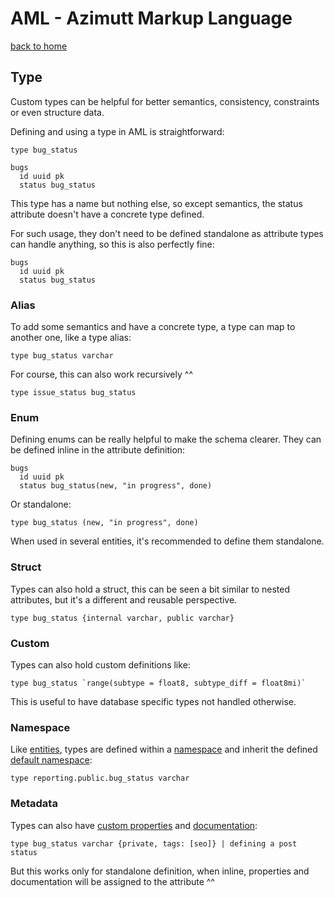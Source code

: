 # AML - Azimutt Markup Language

[back to home](./README.md)


## Type

Custom types can be helpful for better semantics, consistency, constraints or even structure data.

Defining and using a type in AML is straightforward:

```aml
type bug_status

bugs
  id uuid pk
  status bug_status
```

This type has a name but nothing else, so except semantics, the status attribute doesn't have a concrete type defined.

For such usage, they don't need to be defined standalone as attribute types can handle anything, so this is also perfectly fine:

```aml
bugs
  id uuid pk
  status bug_status
```


### Alias

To add some semantics and have a concrete type, a type can map to another one, like a type alias:

```aml
type bug_status varchar
```

For course, this can also work recursively ^^

```aml
type issue_status bug_status
```


### Enum

Defining enums can be really helpful to make the schema clearer. They can be defined inline in the attribute definition:

```aml
bugs
  id uuid pk
  status bug_status(new, "in progress", done)
```

Or standalone:

```aml
type bug_status (new, "in progress", done)
```

When used in several entities, it's recommended to define them standalone.


### Struct

Types can also hold a struct, this can be seen a bit similar to nested attributes, but it's a different and reusable perspective. 

```aml
type bug_status {internal varchar, public varchar}
```


### Custom

Types can also hold custom definitions like:

```aml
type bug_status `range(subtype = float8, subtype_diff = float8mi)`
```

This is useful to have database specific types not handled otherwise.


### Namespace

Like [entities](./entity.md), types are defined within a [namespace](./namespace.md) and inherit the defined [default namespace](./namespace.md#namespace-directive):

```aml
type reporting.public.bug_status varchar
```


### Metadata

Types can also have [custom properties](./properties.md) and [documentation](./documentation.md):

```aml
type bug_status varchar {private, tags: [seo]} | defining a post status
```

But this works only for standalone definition, when inline, properties and documentation will be assigned to the attribute ^^
